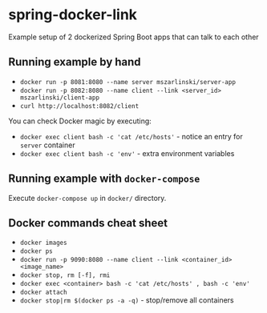 # spring-docker-link
Example setup of 2 dockerized Spring Boot apps that can talk to each other

## Running example by hand

* `docker run -p 8081:8080 --name server mszarlinski/server-app`
* `docker run -p 8082:8080 --name client --link <server_id> mszarlinski/client-app`
* `curl http://localhost:8082/client`

You can check Docker magic by executing:

* `docker exec client bash -c 'cat /etc/hosts'` - notice an entry for `server` container
* `docker exec client bash -c 'env'` - extra environment variables

## Running example with `docker-compose`

Execute `docker-compose up` in `docker/` directory.

## Docker commands cheat sheet
* `docker images`
* `docker ps`
* `docker run -p 9090:8080 --name client --link <container_id> <image_name>`
* `docker stop, rm [-f], rmi`
* `docker exec <container> bash -c 'cat /etc/hosts' , bash -c 'env'`
* `docker attach`
* `docker stop|rm $(docker ps -a -q)` - stop/remove all containers
